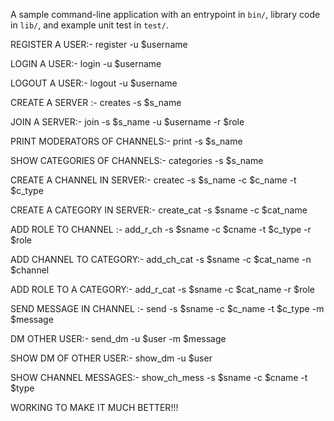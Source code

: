 A sample command-line application with an entrypoint in `bin/`, library code
in `lib/`, and example unit test in `test/`.

REGISTER A USER:-
register -u $username

LOGIN A USER:-
login -u $username

LOGOUT A USER:-
logout -u $username

CREATE A SERVER :-
creates -s $s_name

JOIN A SERVER:-
join -s $s_name -u $username -r $role

PRINT MODERATORS OF CHANNELS:-
print -s $s_name

SHOW CATEGORIES OF CHANNELS:-
categories -s $s_name

CREATE A CHANNEL IN SERVER:-
createc -s $s_name -c $c_name -t $c_type 

CREATE A CATEGORY IN SERVER:-
create_cat -s $sname -c $cat_name

ADD ROLE TO CHANNEL :-
add_r_ch -s $sname -c $cname -t $c_type -r $role 

ADD CHANNEL TO CATEGORY:-
add_ch_cat -s $sname -c $cat_name -n $channel 

ADD ROLE TO A CATEGORY:-
add_r_cat -s $sname -c $cat_name -r $role

SEND MESSAGE IN CHANNEL :-
send -s $sname -c $c_name -t $c_type -m $message

DM OTHER USER:-
send_dm -u $user -m $message

SHOW DM OF OTHER USER:-
show_dm -u $user

SHOW CHANNEL MESSAGES:-
show_ch_mess -s $sname -c $cname -t $type 

WORKING TO MAKE IT MUCH BETTER!!!




